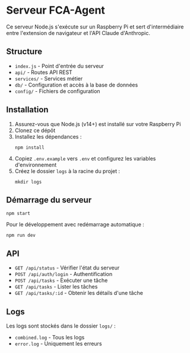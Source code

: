 # Serveur FCA-Agent

Ce serveur Node.js s'exécute sur un Raspberry Pi et sert d'intermédiaire entre l'extension de navigateur et l'API Claude d'Anthropic.

## Structure

- `index.js` - Point d'entrée du serveur
- `api/` - Routes API REST
- `services/` - Services métier
- `db/` - Configuration et accès à la base de données
- `config/` - Fichiers de configuration

## Installation

1. Assurez-vous que Node.js (v14+) est installé sur votre Raspberry Pi
2. Clonez ce dépôt
3. Installez les dépendances :
   ```
   npm install
   ```
4. Copiez `.env.example` vers `.env` et configurez les variables d'environnement
5. Créez le dossier `logs` à la racine du projet :
   ```
   mkdir logs
   ```

## Démarrage du serveur

```
npm start
```

Pour le développement avec redémarrage automatique :
```
npm run dev
```

## API

- `GET /api/status` - Vérifier l'état du serveur
- `POST /api/auth/login` - Authentification
- `POST /api/tasks` - Exécuter une tâche
- `GET /api/tasks` - Lister les tâches
- `GET /api/tasks/:id` - Obtenir les détails d'une tâche

## Logs

Les logs sont stockés dans le dossier `logs/` :
- `combined.log` - Tous les logs
- `error.log` - Uniquement les erreurs
